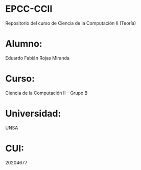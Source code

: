 # EPCC-CCII
Repositorio del curso de Ciencia de la Computación II (Teoría) 

# Alumno: 
Eduardo Fabián Rojas Miranda

# Curso: 
Ciencia de la Computación II - Grupo B

# Universidad: 
UNSA

# CUI: 
20204677
